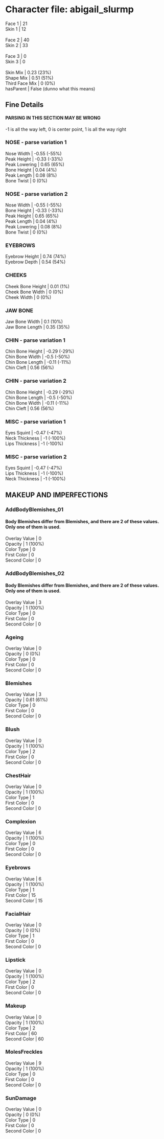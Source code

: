 # Character file: abigail_slurmp<br>
Face 1 | 21<br>
Skin 1 | 12<br>
<br>
Face 2 | 40<br>
Skin 2 | 33<br>
<br>
Face 3 | 0<br>
Skin 3 | 0<br>
<br>
Skin Mix | 0.23 (23%)<br>
Shape Mix | 0.51 (51%)<br>
Third Face Mix | 0 (0%)<br>
hasParent | False (dunno what this means)<br>
## Fine Details<br>
#### PARSING IN THIS SECTION MAY BE WRONG<br>
-1 is all the way left, 0 is center point, 1 is all the way right<br>
### NOSE - parse variation 1<br>
Nose Width | -0.55 (-55%)<br>
Peak Height | -0.33 (-33%)<br>
Peak Lowering | 0.65 (65%)<br>
Bone Height | 0.04 (4%)<br>
Peak Length | 0.08 (8%)<br>
Bone Twist | 0 (0%)<br>
### NOSE - parse variation 2<br>
Nose Width | -0.55 (-55%)<br>
Bone Height | -0.33 (-33%)<br>
Peak Height | 0.65 (65%)<br>
Peak Length | 0.04 (4%)<br>
Peak Lowering | 0.08 (8%)<br>
Bone Twist | 0 (0%)<br>
### EYEBROWS<br>
Eyebrow Height | 0.74 (74%)<br>
Eyebrow Depth | 0.54 (54%)<br>
### CHEEKS<br>
Cheek Bone Height | 0.01 (1%)<br>
Cheek Bone Width | 0 (0%)<br>
Cheek Width | 0 (0%)<br>
### JAW BONE<br>
Jaw Bone Width | 0.1 (10%)<br>
Jaw Bone Length | 0.35 (35%)<br>
### CHIN - parse variation 1<br>
Chin Bone Height | -0.29 (-29%)<br>
Chin Bone Width | -0.5 (-50%)<br>
Chin Bone Length | -0.11 (-11%)<br>
Chin Cleft | 0.56 (56%)<br>
### CHIN - parse variation 2<br>
Chin Bone Height | -0.29 (-29%)<br>
Chin Bone Length | -0.5 (-50%)<br>
Chin Bone Width | -0.11 (-11%)<br>
Chin Cleft | 0.56 (56%)<br>
### MISC - parse variation 1<br>
Eyes Squint | -0.47 (-47%)<br>
Neck Thickness | -1 (-100%)<br>
Lips Thickness | -1 (-100%)<br>
### MISC - parse variation 2<br>
Eyes Squint | -0.47 (-47%)<br>
Lips Thickness | -1 (-100%)<br>
Neck Thickness | -1 (-100%)<br>
## MAKEUP AND IMPERFECTIONS<br>
### AddBodyBlemishes_01<br>
#### Body Blemishes differ from Blemishes, and there are 2 of these values. Only one of them is used.<br>
Overlay Value | 0<br>
Opacity | 1 (100%)<br>
Color Type | 0<br>
First Color | 0<br>
Second Color | 0<br>
### AddBodyBlemishes_02<br>
#### Body Blemishes differ from Blemishes, and there are 2 of these values. Only one of them is used.<br>
Overlay Value | 3<br>
Opacity | 1 (100%)<br>
Color Type | 0<br>
First Color | 0<br>
Second Color | 0<br>
### Ageing<br>
Overlay Value | 0<br>
Opacity | 0 (0%)<br>
Color Type | 0<br>
First Color | 0<br>
Second Color | 0<br>
### Blemishes<br>
Overlay Value | 3<br>
Opacity | 0.61 (61%)<br>
Color Type | 0<br>
First Color | 0<br>
Second Color | 0<br>
### Blush<br>
Overlay Value | 0<br>
Opacity | 1 (100%)<br>
Color Type | 2<br>
First Color | 0<br>
Second Color | 0<br>
### ChestHair<br>
Overlay Value | 0<br>
Opacity | 1 (100%)<br>
Color Type | 1<br>
First Color | 0<br>
Second Color | 0<br>
### Complexion<br>
Overlay Value | 6<br>
Opacity | 1 (100%)<br>
Color Type | 0<br>
First Color | 0<br>
Second Color | 0<br>
### Eyebrows<br>
Overlay Value | 6<br>
Opacity | 1 (100%)<br>
Color Type | 1<br>
First Color | 15<br>
Second Color | 15<br>
### FacialHair<br>
Overlay Value | 0<br>
Opacity | 0 (0%)<br>
Color Type | 1<br>
First Color | 0<br>
Second Color | 0<br>
### Lipstick<br>
Overlay Value | 0<br>
Opacity | 1 (100%)<br>
Color Type | 2<br>
First Color | 0<br>
Second Color | 0<br>
### Makeup<br>
Overlay Value | 0<br>
Opacity | 1 (100%)<br>
Color Type | 2<br>
First Color | 60<br>
Second Color | 60<br>
### MolesFreckles<br>
Overlay Value | 9<br>
Opacity | 1 (100%)<br>
Color Type | 0<br>
First Color | 0<br>
Second Color | 0<br>
### SunDamage<br>
Overlay Value | 0<br>
Opacity | 0 (0%)<br>
Color Type | 0<br>
First Color | 0<br>
Second Color | 0<br>
